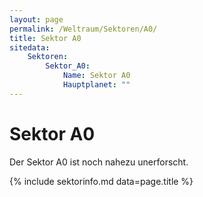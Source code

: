 ```yaml
---
layout: page
permalink: /Weltraum/Sektoren/A0/
title: Sektor A0
sitedata:
    Sektoren:
        Sektor_A0:
            Name: Sektor A0
            Hauptplanet: ""
---
```


# Sektor A0

Der Sektor A0 ist noch nahezu unerforscht.

{% include sektorinfo.md data=page.title %}
